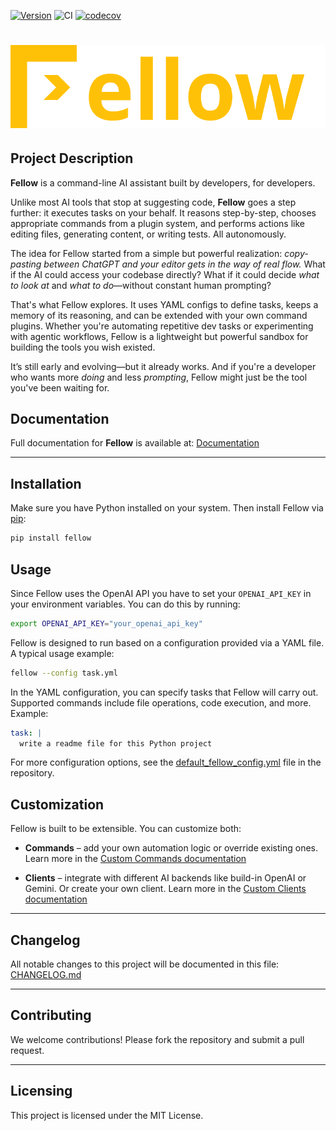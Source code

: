 [![Version](https://img.shields.io/pypi/v/fellow.svg)](https://pypi.org/project/fellow/)
![CI](https://github.com/ManuelZierl/fellow/actions/workflows/ci.yml/badge.svg?branch=main)
[![codecov](https://codecov.io/gh/ManuelZierl/fellow/branch/main/graph/badge.svg)](https://codecov.io/gh/ManuelZierl/fellow)


# ![Fellow](https://raw.githubusercontent.com/ManuelZierl/fellow/main/docs/img/logo.svg)

## Project Description
**Fellow** is a command-line AI assistant built by developers, for developers.

Unlike most AI tools that stop at suggesting code, **Fellow** goes a step further: it executes tasks on your behalf. It reasons step-by-step, chooses appropriate commands from a plugin system, and performs actions like editing files, generating content, or writing tests. All autonomously.

The idea for Fellow started from a simple but powerful realization: *copy-pasting between ChatGPT and your editor gets in the way of real flow.* What if the AI could access your codebase directly? What if it could decide *what to look at* and *what to do*—without constant human prompting?

That's what Fellow explores. It uses YAML configs to define tasks, keeps a memory of its reasoning, and can be extended with your own command plugins. Whether you're automating repetitive dev tasks or experimenting with agentic workflows, Fellow is a lightweight but powerful sandbox for building the tools you wish existed.

It’s still early and evolving—but it already works. And if you're a developer who wants more *doing* and less *prompting*, Fellow might just be the tool you've been waiting for.

## Documentation

Full documentation for **Fellow** is available at: [Documentation](https://manuelzierl.github.io/fellow)

---

## Installation
Make sure you have Python installed on your system. Then install Fellow via [pip](https://pypi.org/project/fellow/):
```bash
pip install fellow
```

## Usage
Since Fellow uses the OpenAI API you have to set your `OPENAI_API_KEY` in your environment variables. You can do this by running:
```bash
export OPENAI_API_KEY="your_openai_api_key"
```

Fellow is designed to run based on a configuration provided via a YAML file. A typical usage example:
```bash
fellow --config task.yml
```

In the YAML configuration, you can specify tasks that Fellow will carry out. Supported commands include file operations, code execution, and more. Example:
```yaml
task: |
  write a readme file for this Python project
``` 
For more configuration options, see the [default_fellow_config.yml](fellow/default_fellow_config.yml) file in the repository.

## Customization

Fellow is built to be extensible. You can customize both:

- **Commands** – add your own automation logic or override existing ones. Learn more in the [Custom Commands documentation](https://manuelzierl.github.io/fellow/commands/custom)

- **Clients** – integrate with different AI backends like build-in OpenAI or Gemini. Or create your own client. Learn more in the [Custom Clients documentation](https://manuelzierl.github.io/fellow/clients/custom)

---

## Changelog
All notable changes to this project will be documented in this file: [CHANGELOG.md](CHANGELOG.md)

---

## Contributing
We welcome contributions! Please fork the repository and submit a pull request.

---

## Licensing
This project is licensed under the MIT License.